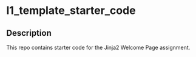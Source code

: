 # l1_template_starter_code

## Description
This repo contains starter code for the Jinja2 Welcome Page assignment.
